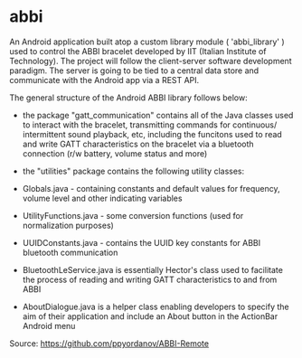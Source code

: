 # abbi
An Android application built atop a custom library module ( 'abbi_library' ) used to control the ABBI bracelet developed by IIT (Italian Institute of Technology). The project will follow the client-server software development paradigm. The server is going to be tied to a central data store and communicate with the Android app via a REST API.

The general structure of the Android ABBI library follows below:

- the package "gatt_communication" contains all of the Java classes used to interact with the bracelet, transmitting commands for continuous/ intermittent sound playback, etc, including the funcitons used to read and write GATT characteristics on the bracelet via a bluetooth connection (r/w battery, volume status and more)

- the "utilities" package contains the following utility classes:

 - Globals.java - containing constants and default values for frequency, volume level and other indicating variables
 - UtilityFunctions.java - some conversion functions (used for normalization purposes)
 - UUIDConstants.java - contains the UUID key constants for ABBI bluetooth communication

- BluetoothLeService.java is essentially Hector's class used to facilitate the process of reading and writing GATT characteristics to and from ABBI
- AboutDialogue.java is a helper class enabling developers to specify the aim of their application and include an About button in the ActionBar Android menu

Source: https://github.com/ppyordanov/ABBI-Remote
